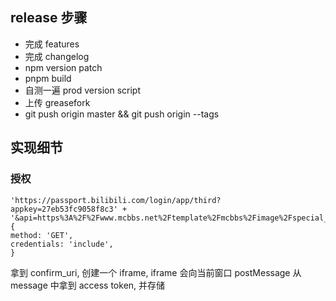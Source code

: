 ## release 步骤

- 完成 features
- 完成 changelog
- npm version patch
- pnpm build
- 自测一遍 prod version script
- 上传 greasefork
- git push origin master && git push origin --tags

## 实现细节

### 授权

```
'https://passport.bilibili.com/login/app/third?appkey=27eb53fc9058f8c3' +
'&api=https%3A%2F%2Fwww.mcbbs.net%2Ftemplate%2Fmcbbs%2Fimage%2Fspecial_photo_bg.png&sign=04224646d1fea004e79606d3b038c84a',
{
method: 'GET',
credentials: 'include',
}
```

拿到 confirm_uri, 创建一个 iframe, iframe 会向当前窗口 postMessage
从 message 中拿到 access token, 并存储
